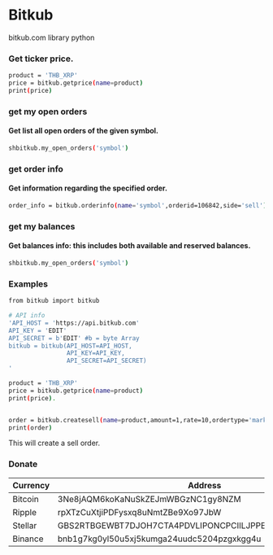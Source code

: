# Bitkub
bitkub.com library python


### Get ticker price.
```sh
product = 'THB_XRP'
price = bitkub.getprice(name=product)
print(price)
```

### get my open orders
#### Get list all open orders of the given symbol.
```sh
shbitkub.my_open_orders('symbol')
```

### get order info
#### Get information regarding the specified order.
```sh
order_info = bitkub.orderinfo(name='symbol',orderid=106842,side='sell')
```

### get my balances
#### Get balances info: this includes both available and reserved balances.
```sh
shbitkub.my_open_orders('symbol')
```



### Examples

```sh
from bitkub import bitkub

# API info
'API_HOST = 'https://api.bitkub.com'
API_KEY = 'EDIT'
API_SECRET = b'EDIT' #b = byte Array
bitkub = bitkub(API_HOST=API_HOST,
                API_KEY=API_KEY,
                API_SECRET=API_SECRET)
'

product = 'THB_XRP'
price = bitkub.getprice(name=product)
print(price).


order = bitkub.createsell(name=product,amount=1,rate=10,ordertype='market')
print(order)

```
This will create a sell order.


### Donate

| Currency | Address | Deposit Tag |
| ------ | ------ | ------ |
| Bitcoin | 3Ne8jAQM6koKaNuSkZEJmWBGzNC1gy8NZM | 
| Ripple | rpXTzCuXtjiPDFysxq8uNmtZBe9Xo97JbW | 1075605645
| Stellar | GBS2RTBGEWBT7DJOH7CTA4PDVLIPONCPCIILJPPESWSHDIV4NFZJHRP3 | 1020775332
| Binance | bnb1g7kg0yl50u5xj5kumga24uudc5204pzgxkgg4u | 1072588774
